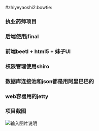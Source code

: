 #zhiyeyaoshi2:bowtie:
### 执业药师项目


### 后端使用jfinal

### 前端beetl + html5 + 妹子UI

### 权限管理使用shiro

### 数据库连接池和json都是用阿里巴巴的

### web容器用的jetty


### 项目截图

![输入图片说明](http://git.oschina.net/uploads/images/2015/0505/093110_a6f83c80_128393.png "在这里输入图片标题")